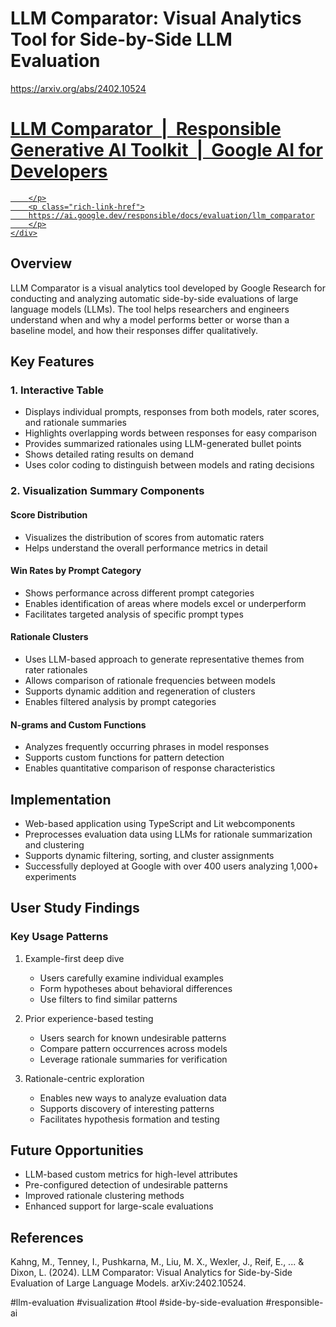 # LLM Comparator: Visual Analytics Tool for Side-by-Side LLM Evaluation

https://arxiv.org/abs/2402.10524

<div class="rich-link-card-container"><a class="rich-link-card" href="https://ai.google.dev/responsible/docs/evaluation/llm_comparator" target="_blank">
	<div class="rich-link-image-container">
		<div class="rich-link-image" style="background-image: url('https://ai.google.dev/static/site-assets/images/share.png')">
	</div>
	</div>
	<div class="rich-link-card-text">
		<h1 class="rich-link-card-title">LLM Comparator  |  Responsible Generative AI Toolkit  |  Google AI for Developers</h1>
		<p class="rich-link-card-description">
		
		</p>
		<p class="rich-link-href">
		https://ai.google.dev/responsible/docs/evaluation/llm_comparator
		</p>
	</div>
</a></div>


## Overview
LLM Comparator is a visual analytics tool developed by Google Research for conducting and analyzing automatic side-by-side evaluations of large language models (LLMs). The tool helps researchers and engineers understand when and why a model performs better or worse than a baseline model, and how their responses differ qualitatively.

## Key Features

### 1. Interactive Table
- Displays individual prompts, responses from both models, rater scores, and rationale summaries
- Highlights overlapping words between responses for easy comparison
- Provides summarized rationales using LLM-generated bullet points
- Shows detailed rating results on demand
- Uses color coding to distinguish between models and rating decisions

### 2. Visualization Summary Components

#### Score Distribution
- Visualizes the distribution of scores from automatic raters
- Helps understand the overall performance metrics in detail

#### Win Rates by Prompt Category
- Shows performance across different prompt categories
- Enables identification of areas where models excel or underperform
- Facilitates targeted analysis of specific prompt types

#### Rationale Clusters
- Uses LLM-based approach to generate representative themes from rater rationales
- Allows comparison of rationale frequencies between models
- Supports dynamic addition and regeneration of clusters
- Enables filtered analysis by prompt categories

#### N-grams and Custom Functions
- Analyzes frequently occurring phrases in model responses
- Supports custom functions for pattern detection
- Enables quantitative comparison of response characteristics

## Implementation
- Web-based application using TypeScript and Lit webcomponents
- Preprocesses evaluation data using LLMs for rationale summarization and clustering
- Supports dynamic filtering, sorting, and cluster assignments
- Successfully deployed at Google with over 400 users analyzing 1,000+ experiments

## User Study Findings

### Key Usage Patterns
1. Example-first deep dive
   - Users carefully examine individual examples
   - Form hypotheses about behavioral differences
   - Use filters to find similar patterns

2. Prior experience-based testing
   - Users search for known undesirable patterns
   - Compare pattern occurrences across models
   - Leverage rationale summaries for verification

3. Rationale-centric exploration
   - Enables new ways to analyze evaluation data
   - Supports discovery of interesting patterns
   - Facilitates hypothesis formation and testing

## Future Opportunities
- LLM-based custom metrics for high-level attributes
- Pre-configured detection of undesirable patterns
- Improved rationale clustering methods
- Enhanced support for large-scale evaluations

## References
Kahng, M., Tenney, I., Pushkarna, M., Liu, M. X., Wexler, J., Reif, E., ... & Dixon, L. (2024). LLM Comparator: Visual Analytics for Side-by-Side Evaluation of Large Language Models. arXiv:2402.10524.

#llm-evaluation #visualization #tool #side-by-side-evaluation #responsible-ai
